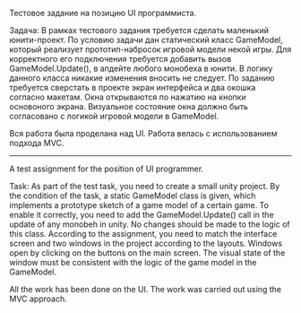 Тестовое задание на позицию UI программиста.

Задача:
В рамках тестового задания требуется сделать маленький юнити-проект. 
По условию задачи дан статический класс GameModel, который реализует прототип-набросок игровой модели некой игры. 
Для корректного его подключения требуется добавить вызов GameModel.Update(), в апдейте любого монобеха в юнити. 
В логику данного класса никакие изменения вносить не следует. По заданию требуется сверстать в проекте экран интерфейса и два окошка согласно макетам. 
Окна открываются по нажатию на кнопки основоного экрана. Визуальное состояние окна должно быть согласовано с логикой игровой модели в GameModel.

Вся работа была проделана над UI. Работа велась с использованием подхода MVC.

----------------------------------------------------

A test assignment for the position of UI programmer.

Task:
As part of the test task, you need to create a small unity project. 
By the condition of the task, a static GameModel class is given, which implements a prototype sketch of a game model of a certain game. 
To enable it correctly, you need to add the GameModel.Update() call in the update of any monobeh in unity. 
No changes should be made to the logic of this class. According to the assignment, you need to match the interface screen and two windows in the project according to the layouts. 
Windows open by clicking on the buttons on the main screen. The visual state of the window must be consistent with the logic of the game model in the GameModel.

All the work has been done on the UI. The work was carried out using the MVC approach.
